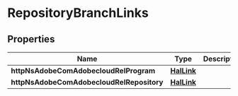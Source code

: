 

# RepositoryBranchLinks

## Properties

Name | Type | Description | Notes
------------ | ------------- | ------------- | -------------
**httpNsAdobeComAdobecloudRelProgram** | [**HalLink**](HalLink.md) |  |  [optional]
**httpNsAdobeComAdobecloudRelRepository** | [**HalLink**](HalLink.md) |  |  [optional]




